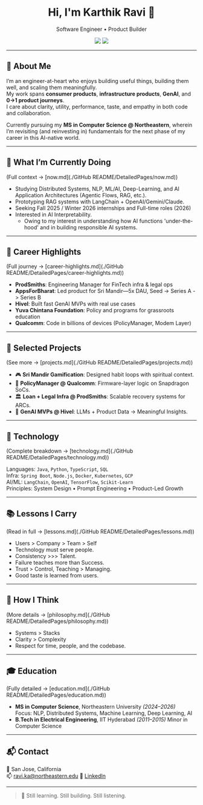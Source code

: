 <h1 align="center">Hi, I'm Karthik Ravi 👋</h1>
<p align="center">Software Engineer • Product Builder</p>

<p align="center">
  <a href="https://www.linkedin.com/in/thegratek"><img src="https://img.shields.io/badge/LinkedIn-0077B5?style=for-the-badge&logo=linkedin&logoColor=white"/></a>
  <a href="https://github.com/karthik-ravi-1537"><img src="https://img.shields.io/badge/GitHub-181717?style=for-the-badge&logo=github&logoColor=white"/></a>
</p>

---

## 👋 About Me

I’m an engineer-at-heart who enjoys building useful things, building them well, and scaling them meaningfully.  
My work spans **consumer products**, **infrastructure products**, **GenAI**, and **0→1 product journeys**.  
I care about clarity, utility, performance, taste, and empathy in both code and collaboration.

Currently pursuing my **MS in Computer Science @ Northeastern**, wherein I’m revisiting (and reinvesting in)
fundamentals for the next phase of my career in this AI-native world.

---

## 🚧 What I’m Currently Doing

(Full context → [now.md](./GitHub README/DetailedPages/now.md))

- Studying Distributed Systems, NLP, ML/AI, Deep-Learning, and AI Application Architectures (Agentic Flows, RAG, etc.).
- Prototyping RAG systems with LangChain + OpenAI/Gemini/Claude.
- Seeking Fall 2025 / Winter 2026 internships and Full-time roles (2026)
- Interested in AI Interpretability.
    - Owing to my interest in understanding how AI functions 'under-the-hood' and in building responsible AI systems.

---

## 🧭 Career Highlights

(Full journey → [career-highlights.md](./GitHub README/DetailedPages/career-highlights.md))

- **ProdSmiths**: Engineering Manager for FinTech infra & legal ops
- **AppsForBharat**: Led product for Sri Mandir—5x DAU, Seed → Series A -> Series B
- **Hivel**: Built fast GenAI MVPs with real use cases
- **Yuva Chintana Foundation**: Policy and programs for grassroots education
- **Qualcomm**: Code in billions of devices (PolicyManager, Modem Layer)

---

## 📂 Selected Projects

(See more → [projects.md](./GitHub README/DetailedPages/projects.md))

- 🎮 **Sri Mandir Gamification**: Designed habit loops with spiritual context.
- 📱 **PolicyManager @ Qualcomm**: Firmware-layer logic on Snapdragon SoCs.
- 🏛 **Loan + Legal Infra @ ProdSmiths**: Scalable recovery systems for ARCs.
- 🤖 **GenAI MVPs @ Hivel**: LLMs + Product Data → Meaningful Insights.

---

## 🔧 Technology

(Complete breakdown → [technology.md](./GitHub README/DetailedPages/technology.md))

Languages: `Java`, `Python`, `TypeScript`, `SQL`  
Infra: `Spring Boot`, `Node.js`, `Docker`, `Kubernetes`, `GCP`  
AI/ML: `LangChain`, `OpenAI`, `TensorFlow`, `Scikit-Learn`  
Principles: System Design • Prompt Engineering • Product-Led Growth

---

## 📚 Lessons I Carry

(Read in full → [lessons.md](./GitHub README/DetailedPages/lessons.md))

- Users > Company > Team > Self
- Technology must serve people.
- Consistency >>> Talent.
- Failure teaches more than Success.
- Trust > Control, Teaching > Managing.
- Good taste is learned from users.

---

## 🧠 How I Think

(More details → [philosophy.md](./GitHub README/DetailedPages/philosophy.md))

- Systems > Stacks
- Clarity > Complexity
- Respect for time, people, and the codebase.

---

## 🎓 Education

(Fully detailed → [education.md](./GitHub README/DetailedPages/education.md))

- **MS in Computer Science**, Northeastern University *(2024–2026)*  
  Focus: NLP, Distributed Systems, Machine Learning, Deep Learning, AI
- **B.Tech in Electrical Engineering**, IIT Hyderabad *(2011–2015)*
  Minor in Computer Science

---

## 📬 Contact

📍 San Jose, California  
📫 ravi.ka@northeastern.edu
🔗 [LinkedIn](https://www.linkedin.com/in/thegratek)

---

> 🧠 Still learning. Still building. Still listening.

